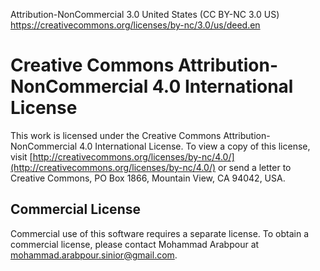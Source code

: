 Attribution-NonCommercial 3.0 United States (CC BY-NC 3.0 US)
https://creativecommons.org/licenses/by-nc/3.0/us/deed.en

# Creative Commons Attribution-NonCommercial 4.0 International License

This work is licensed under the Creative Commons Attribution-NonCommercial 4.0 International License. To view a copy of this license, visit [http://creativecommons.org/licenses/by-nc/4.0/](http://creativecommons.org/licenses/by-nc/4.0/) or send a letter to Creative Commons, PO Box 1866, Mountain View, CA 94042, USA.

## Commercial License

Commercial use of this software requires a separate license. To obtain a commercial license, please contact Mohammad Arabpour at mohammad.arabpour.sinior@gmail.com.
